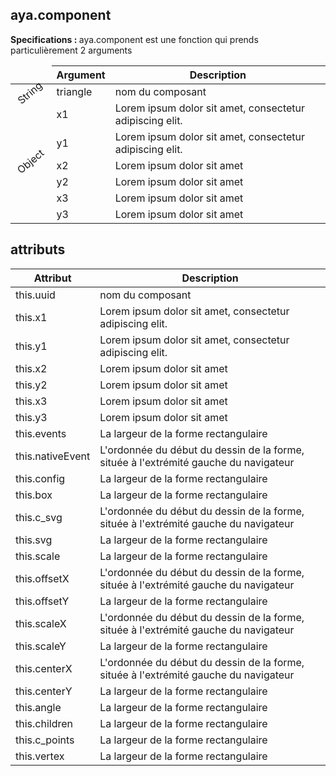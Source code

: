 ## aya.component

<style>
.empty-space{
    visibility:hidden;
    display:inline-block;
    border:none;
}
.table_1 .thead-row,
.table_2 .thead-row {
    border-top:none;
}
.type_style{
    transform:rotate(-40deg);
}
</style>
<body>
<b>Specifications : </b>  aya.component est une fonction qui prends particulièrement 2 arguments
<table class='table_1'>
    <thead>
    <tr class="thead-row">
        <th class="empty-space"></th>
        <th>Argument</th>
        <th>Description</th>
    </tr>
    </thead>
    <tbody>
    <tr>
        <td class="type_style">String</td>
        <td>triangle</td>
        <td>nom du composant</td>
    </tr>
    <tr>
        <td rowspan='6' class="type_style">Object</td>
        <td>x1</td>
        <td>Lorem ipsum dolor sit amet, consectetur adipiscing elit.</td>
    </tr>
    <tr>
        <td>y1</td>
        <td>Lorem ipsum dolor sit amet, consectetur adipiscing elit.</td>
    </tr>
     <tr>
        <td>x2</td>
        <td>Lorem ipsum dolor sit amet</td>
    </tr>
     <tr>
        <td>y2</td>
        <td>Lorem ipsum dolor sit amet</td>
    </tr>
     <tr>
        <td>x3</td>
        <td>Lorem ipsum dolor sit amet</td>
    </tr>
     <tr>
        <td>y3</td>
        <td>Lorem ipsum dolor sit amet</td>
    </tr>
    </tbody>
</table>

## attributs

<table class='table_2'>
    <thead>
    <tr class="thead-row">
        <th>Attribut</th>
        <th>Description</th>
    </tr>
    </thead>
    <tbody>
    <tr>
        <td>this.uuid</td>
        <td>nom du composant</td>
    </tr>
    <tr>
        <td>this.x1</td>
        <td>Lorem ipsum dolor sit amet, consectetur adipiscing elit.</td>
    </tr>
    <tr>
        <td>this.y1</td>
        <td>Lorem ipsum dolor sit amet, consectetur adipiscing elit.</td>
    </tr>
     <tr>
        <td>this.x2</td>
        <td>Lorem ipsum dolor sit amet</td>
    </tr>
     <tr>
        <td>this.y2</td>
        <td>Lorem ipsum dolor sit amet</td>
    </tr>
     <tr>
        <td>this.x3</td>
        <td>Lorem ipsum dolor sit amet</td>
    </tr>
     <tr>
        <td>this.y3</td>
        <td>Lorem ipsum dolor sit amet</td>
    </tr>
     <tr>
        <td>this.events</td>
        <td>La largeur de la forme rectangulaire</td>
    </tr>
    <tr>
        <td>this.nativeEvent</td>
        <td>L'ordonnée du début du dessin de la forme, située à l'extrémité gauche du navigateur</td>
    </tr>
     <tr>
        <td>this.config</td>
        <td>La largeur de la forme rectangulaire</td>
    </tr>
     <tr>
        <td>this.box</td>
        <td>La largeur de la forme rectangulaire</td>
    </tr>
    <tr>
        <td>this.c_svg</td>
        <td>L'ordonnée du début du dessin de la forme, située à l'extrémité gauche du navigateur</td>
    </tr>
     <tr>
        <td>this.svg</td>
        <td>La largeur de la forme rectangulaire</td>
    </tr>
     <tr>
        <td>this.scale</td>
        <td>La largeur de la forme rectangulaire</td>
    </tr>
    <tr>
        <td>this.offsetX</td>
        <td>L'ordonnée du début du dessin de la forme, située à l'extrémité gauche du navigateur</td>
    </tr>
     <tr>
        <td>this.offsetY</td>
        <td>La largeur de la forme rectangulaire</td>
    </tr>
     <tr>
        <td>this.scaleX</td>
        <td>L'ordonnée du début du dessin de la forme, située à l'extrémité gauche du navigateur</td>
    </tr>
     <tr>
        <td>this.scaleY</td>
        <td>La largeur de la forme rectangulaire</td>
    </tr>
     <tr>
        <td>this.centerX</td>
        <td>L'ordonnée du début du dessin de la forme, située à l'extrémité gauche du navigateur</td>
    </tr>
     <tr>
        <td>this.centerY</td>
        <td>La largeur de la forme rectangulaire</td>
    </tr>
     <tr>
        <td>this.angle</td>
        <td>La largeur de la forme rectangulaire</td>
    </tr>
     <tr>
        <td>this.children</td>
        <td>La largeur de la forme rectangulaire</td>
    </tr>
     <tr>
        <td>this.c_points</td>
        <td>La largeur de la forme rectangulaire</td>
    </tr>
     <tr>
        <td>this.vertex</td>
        <td>La largeur de la forme rectangulaire</td>
    </tr>
    </tbody>
</table>
</body>

